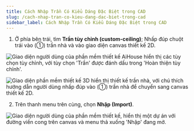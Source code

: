 ```yaml
---
title: Cách Nhập Trần Có Kiểu Dáng Đặc Biệt trong CAD
slug: /cach-nhap-tran-co-kieu-dang-dac-biet-trong-cad
sidebar_label: Cách Nhập Trần Có Kiểu Dáng Đặc Biệt trong CAD
---
```


1. Ở phía bên trái, tìm **Trần tùy chỉnh (custom-ceiling)**; Nhấp đúp chuột trái vào (①) trần nhà và vào giao diện canvas thiết kế 2D.

![Giao diện người dùng của phần mềm thiết kế AiHouse hiển thị các tùy chọn tùy chỉnh, với tùy chọn 'Trần' được đánh dấu trong 'Hoàn thiện tùy chỉnh'.](https://storage.googleapis.com/jegavn_kb/images/660e3e20-a213-4afc-a99e-ddbb53a05cfc.png)

![Giao diện phần mềm thiết kế 3D hiển thị thiết kế trần nhà, với chú thích hướng dẫn người dùng nhấp đúp vào (①) trần nhà để chuyển sang canvas thiết kế 2D.](https://storage.googleapis.com/jegavn_kb/images/c05ffc36-6d41-4b12-b82a-59a38c1106d7.png)

2. Trên thanh menu trên cùng, chọn **Nhập (Import)**.

![Giao diện người dùng của phần mềm thiết kế, hiển thị một dự án với đường viền cong trên canvas và menu thả xuống 'Nhập' đang mở.](https://storage.googleapis.com/jegavn_kb/images/042898dd-ceb0-4e19-ac58-dcc8b30ac6f4.png)